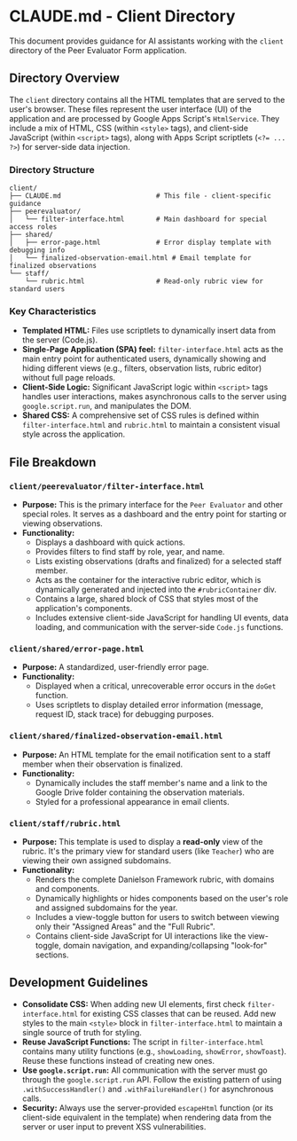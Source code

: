 # CLAUDE.md - Client Directory

This document provides guidance for AI assistants working with the `client` directory of the Peer Evaluator Form application.

## Directory Overview

The `client` directory contains all the HTML templates that are served to the user's browser. These files represent the user interface (UI) of the application and are processed by Google Apps Script's `HtmlService`. They include a mix of HTML, CSS (within `<style>` tags), and client-side JavaScript (within `<script>` tags), along with Apps Script scriptlets (`<?= ... ?>`) for server-side data injection.

### Directory Structure

```
client/
├── CLAUDE.md                        # This file - client-specific guidance
├── peerevaluator/
│   └── filter-interface.html        # Main dashboard for special access roles
├── shared/
│   ├── error-page.html              # Error display template with debugging info
│   └── finalized-observation-email.html # Email template for finalized observations
└── staff/
    └── rubric.html                  # Read-only rubric view for standard users
```

### Key Characteristics

-   **Templated HTML:** Files use scriptlets to dynamically insert data from the server (Code.js).
-   **Single-Page Application (SPA) feel:** `filter-interface.html` acts as the main entry point for authenticated users, dynamically showing and hiding different views (e.g., filters, observation lists, rubric editor) without full page reloads.
-   **Client-Side Logic:** Significant JavaScript logic within `<script>` tags handles user interactions, makes asynchronous calls to the server using `google.script.run`, and manipulates the DOM.
-   **Shared CSS:** A comprehensive set of CSS rules is defined within `filter-interface.html` and `rubric.html` to maintain a consistent visual style across the application.

## File Breakdown

### `client/peerevaluator/filter-interface.html`

-   **Purpose:** This is the primary interface for the `Peer Evaluator` and other special roles. It serves as a dashboard and the entry point for starting or viewing observations.
-   **Functionality:**
    -   Displays a dashboard with quick actions.
    -   Provides filters to find staff by role, year, and name.
    -   Lists existing observations (drafts and finalized) for a selected staff member.
    -   Acts as the container for the interactive rubric editor, which is dynamically generated and injected into the `#rubricContainer` div.
    -   Contains a large, shared block of CSS that styles most of the application's components.
    -   Includes extensive client-side JavaScript for handling UI events, data loading, and communication with the server-side `Code.js` functions.

### `client/shared/error-page.html`

-   **Purpose:** A standardized, user-friendly error page.
-   **Functionality:**
    -   Displayed when a critical, unrecoverable error occurs in the `doGet` function.
    -   Uses scriptlets to display detailed error information (message, request ID, stack trace) for debugging purposes.

### `client/shared/finalized-observation-email.html`

-   **Purpose:** An HTML template for the email notification sent to a staff member when their observation is finalized.
-   **Functionality:**
    -   Dynamically includes the staff member's name and a link to the Google Drive folder containing the observation materials.
    -   Styled for a professional appearance in email clients.

### `client/staff/rubric.html`

-   **Purpose:** This template is used to display a **read-only** view of the rubric. It's the primary view for standard users (like `Teacher`) who are viewing their own assigned subdomains.
-   **Functionality:**
    -   Renders the complete Danielson Framework rubric, with domains and components.
    -   Dynamically highlights or hides components based on the user's role and assigned subdomains for the year.
    -   Includes a view-toggle button for users to switch between viewing only their "Assigned Areas" and the "Full Rubric".
    -   Contains client-side JavaScript for UI interactions like the view-toggle, domain navigation, and expanding/collapsing "look-for" sections.

## Development Guidelines

-   **Consolidate CSS:** When adding new UI elements, first check `filter-interface.html` for existing CSS classes that can be reused. Add new styles to the main `<style>` block in `filter-interface.html` to maintain a single source of truth for styling.
-   **Reuse JavaScript Functions:** The script in `filter-interface.html` contains many utility functions (e.g., `showLoading`, `showError`, `showToast`). Reuse these functions instead of creating new ones.
-   **Use `google.script.run`:** All communication with the server must go through the `google.script.run` API. Follow the existing pattern of using `.withSuccessHandler()` and `.withFailureHandler()` for asynchronous calls.
-   **Security:** Always use the server-provided `escapeHtml` function (or its client-side equivalent in the template) when rendering data from the server or user input to prevent XSS vulnerabilities.
